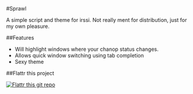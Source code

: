 #Sprawl

A simple script and theme for irssi.
Not really ment for distribution, just for my own pleasure.

##Features

* Will highlight windows where your chanop status changes.
* Allows quick window switching using tab completion
* Sexy theme

##Flattr this project

[![Flattr this git repo](http://api.flattr.com/button/flattr-badge-large.png)](https://flattr.com/submit/auto?user_id=leihog&url=https://github.com/leihog/Sprawl&title=Sprawl&language=en_GB&tags=github&category=software)